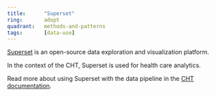 ```yaml
---
title:      "Superset"
ring:       adopt
quadrant:   methods-and-patterns
tags:       [data-use]
---
```


[Superset](https://superset.apache.org/) is an open-source data exploration and visualization platform.

In the context of the CHT, Superset is used for health care analytics.

Read more about using Superset with the data pipeline in the [CHT documentation](https://docs.communityhealthtoolkit.org/apps/guides/data/analytics/setup/#setup-superset).